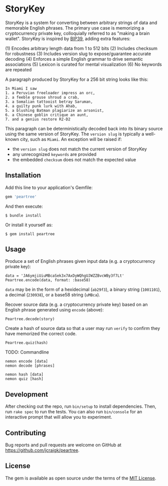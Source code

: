 # StoryKey

StoryKey is a system for converting between arbitrary strings of data and memorable English phrases. The primary use case is memorizing a cryptocurrency private key, colloquially referred to as "making a brain wallet". StoryKey is inspired by [BIP39](https://github.com/bitcoin/bips/blob/master/bip-0039.mediawiki), adding extra features:

(1) Encodes arbitrary length data from 1 to 512 bits
(2) Includes checksum for robustness
(3) Includes version slug to expose/guarantee accurate decoding
(4) Enforces a simple English grammar to drive semantic associations
(5) Lexicon is curated for mental visualization
(6) No keywords are repeated

A paragraph produced by StoryKey for a 256 bit string looks like this:

```
In Miami I saw
1. a Peruvian freeloader impress an orc,
2. a feeble grouse shroud a crab,
3. a Somalian tattooist betray Saruman,
4. a guilty punk lurk with Ahab,
5. a blushing Batman plagiarize an arsonist,
6. a Chinese goblin critique an aunt,
7. and a genius restore R2-D2
````

This paragraph can be deterministically decoded back into its binary source using the same version of StoryKey. The `version slug` is typically a well-known city, such as `Miami`. An exception will be raised if:
 * the `version slug` does not match the current version of StoryKey
 * any unrecognized `keywords` are provided
 * the embedded `checksum` does not match the expected value


## Installation

Add this line to your application's Gemfile:

```ruby
gem 'peartree'
```

And then execute:

    $ bundle install

Or install it yourself as:

    $ gem install peartree

## Usage

Produce a set of English phrases given input data (e.g. a cryptocurrency private key):

```
data = 'JA6ymjiUiuMBcaSek3x7AxDyWQhgUJWZZBvcWBy3f7Lt'
Peartree.encode(data, format: :base58)
```

`data` may be in the form of a hexidecimal (`ab29f3`), a binary string (`1001101`), a decimal (`230938`), or a base58 string (`uMBca`).

Recover source data (e.g. a cryptocurrency private key) based on an English phrase generated using `encode` (above):

```
Peartree.decode(story)
```

Create a hash of source data so that a user may run `verify` to confirm they have memorized the correct code.

```
Peartree.quiz(hash)
```

TODO: Commandline

```
nemon encode [data]
nemon decode [phrases]

nemon hash [data]
nemon quiz [hash]
```

## Development

After checking out the repo, run `bin/setup` to install dependencies. Then, run `rake spec` to run the tests. You can also run `bin/console` for an interactive prompt that will allow you to experiment.


## Contributing

Bug reports and pull requests are welcome on GitHub at https://github.com/jcraigk/peartree.


## License

The gem is available as open source under the terms of the [MIT License](https://opensource.org/licenses/MIT).
